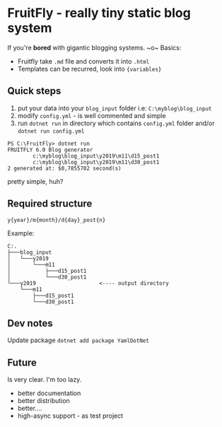 # FruitFly - really tiny static blog system
If you're **bored** with gigantic blogging systems.
~o~
Basics: 
* Fruitfly take `.md` file and converts it into `.html`
* Templates can be recurred, look into `{variables}`

## Quick steps
1) put your data into your `blog_input` folder i.e: `C:\myblog\blog_input`
2) modify `config.yml` - is well commented and simple
3) run `dotnet run` in directory which contains `config.yml` folder and/or `dotnet run config.yml`

```
PS C:\FruitFly> dotnet run
FRUITFLY 6.0 Blog generator
        c:\myblog\blog_input\y2019\m11\d15_post1
        c:\myblog\blog_input\y2019\m11\d30_post1
2 generated at: $0,7855702 second(s)
```

pretty simple, huh?

## Required structure
`y{year}/m{month}/d{day}_post{n}`

Example:
```
C:.
├───blog_input
│   └───y2019
│       └───m11
│           ├───d15_post1
│           └───d30_post1
└───y2019                    <---- output directory
    └───m11
        ├───d15_post1
        └───d30_post1
```


## Dev notes
Update package `dotnet add package YamlDotNet`


## Future
Is very clear. I'm too lazy.

* better documentation
* better distribution
* better....
* high-async support - as test project